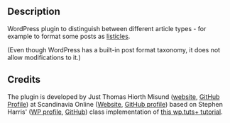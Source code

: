 ## Description
WordPress plugin to distinguish between different article types - for example to format some posts as <a href="https://en.wikipedia.org/wiki/Listicle">listicles</a>.

(Even though WordPress has a built-in post format taxonomy, it does not allow modifications to it.)

## Credits
The plugin is developed by Just Thomas Hiorth Misund (<a href="http://hemmeligadresse.com/">website</a>, <a href="https://github.com/misund">GitHub Profile</a>) at Scandinavia Online (<a href="http://www.sol.no/">Website</a>, <a href="http://github.com/soldotno">GitHub profile</a>) based on Stephen Harris' (<a href="http://profiles.wordpress.org/stephenh1988/">WP profile</a>, <a href="https://github.com/stephenh1988">GitHub</a>) class implementation of <a href="http://wp.tutsplus.com/tutorials/creative-coding/how-to-use-radio-buttons-with-taxonomies/">this wp.tuts+ tutorial</a>.
